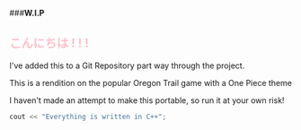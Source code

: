 ###**W.I.P**

## <span style = "color : pink"> こんにちは ! ! ! </span>

I've added this to a Git Repository part way through the project.

This is a rendition on the popular Oregon Trail game with a One Piece theme

I haven't made an attempt to make this portable, so run it at your own risk!


```c++
cout << "Everything is written in C++";
```